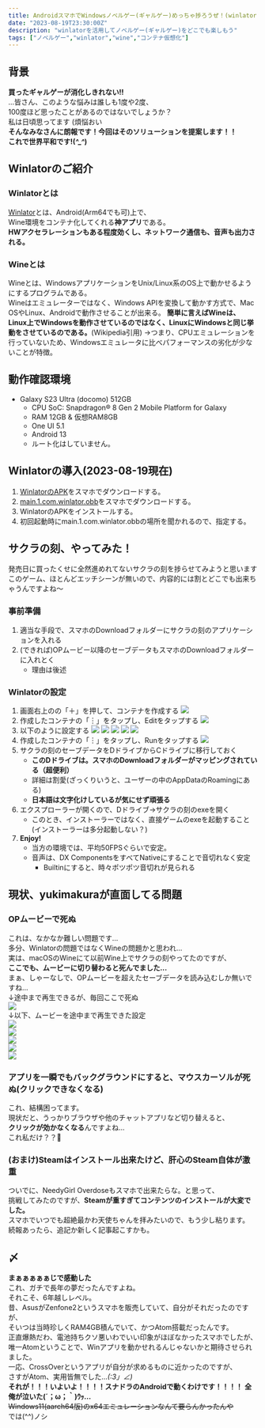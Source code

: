 ```yaml
---
title: AndroidスマホでWindowsノベルゲー(ギャルゲー)めっちゃ捗ろうぜ！(winlator)
date: "2023-08-19T23:30:00Z"
description: "winlatorを活用してノベルゲー(ギャルゲー)をどこでも楽しもう"
tags: ["ノベルゲー","winlator","wine","コンテナ仮想化"]
---
```

## 背景
**買ったギャルゲーが消化しきれない!!**
<br/>
...皆さん、このような悩みは誰しも1度や2度、   
100度ほど思ったことがあるのではないでしょうか？   
私は日頃思ってます (煩悩おい
<br/>
**そんなみなさんに朗報です！今回はそのソリューションを提案します！！**   
**これで世界平和です!(*^_^*)**

## Winlatorのご紹介
### Winlatorとは
[Winlator](https://github.com/brunodev85/winlator)とは、Android(Arm64でも可)上で、   
Wine環境をコンテナ化してくれる**神アプリ**である。  
**HWアクセラレーションもある程度効くし、ネットワーク通信も、音声も出力される。**
### Wineとは
Wineとは、WindowsアプリケーションをUnix/Linux系のOS上で動かせるようにするプログラムである。   
Wineはエミュレーターではなく、Windows APIを変換して動かす方式で、Mac OSやLinux、Androidで動作させることが出来る。
**簡単に言えばWineは、Linux上でWindowsを動作させているのではなく、LinuxにWindowsと同じ挙動をさせているのである。**(Wikipedia引用)
→つまり、CPUエミュレーションを行っていないため、Windowsエミュレータに比べパフォーマンスの劣化が少ないことが特徴。

## 動作確認環境
- Galaxy S23 Ultra (docomo) 512GB
    - CPU SoC: Snapdragon® 8 Gen 2 Mobile Platform for Galaxy
    - RAM 12GB & 仮想RAM8GB
    - One UI 5.1
    - Android 13
    - ルート化はしていません。


## Winlatorの導入(2023-08-19現在)
1. [WinlatorのAPK](https://github.com/brunodev85/winlator/releases)をスマホでダウンロードする。
2. [main.1.com.winlator.obb](https://github.com/brunodev85/winlator/releases/tag/v1.0.0)をスマホでダウンロードする。
3. WinlatorのAPKをインストールする。
4. 初回起動時にmain.1.com.winlator.obbの場所を聞かれるので、指定する。


## サクラの刻、やってみた！
発売日に買ったくせに全然進めれてないサクラの刻を捗らせてみようと思います    
このゲーム、ほとんどエッチシーンが無いので、内容的には割とどこでも出来ちゃうんですよね〜   
### 事前準備
1. 適当な手段で、スマホのDownloadフォルダーにサクラの刻のアプリケーションを入れる
2. (できれば)OPムービー以降のセーブデータもスマホのDownloadフォルダーに入れとく
    - 理由は後述
### Winlatorの設定
1. 画面右上のの「＋」を押して、コンテナを作成する
![](./topmenu.jpg)
2. 作成したコンテナの「︙」をタップし、Editをタップする
![](./topmenu_and_conainermenu.jpg)
3. 以下のように設定する
![](./normalsetting1.jpg)
![](./normalsetting2.jpg)
![](./normalsetting3.jpg)
![](./normalsetting4.jpg)
![](./normalsetting5.jpg)
4. 作成したコンテナの「︙」をタップし、Runをタップする
![](./topmenu_and_conainermenu.jpg)
5. サクラの刻のセーブデータをDドライブからCドライブに移行しておく   
    - **このDドライブは。スマホのDownloadフォルダーがマッピングされている（超便利）**   
    - 詳細は割愛(ざっくりいうと、ユーザーの中のAppDataのRoamingにある)    
    - **日本語は文字化けしているが気にせず頑張る**   
6. エクスプローラーが開くので、Dドライブ→サクラの刻のexeを開く   
    - このとき、インストーラーではなく、直接ゲームのexeを起動すること(インストーラーは多分起動しない？)   
7. **Enjoy!**   
    - 当方の環境では、平均50FPSぐらいで安定。   
    - 音声は、DX ComponentsをすべてNativeにすることで音切れなく安定   
        - Builtinにすると、時々ポツポツ音切れが見られる   

## 現状、yukimakuraが直面してる問題
### OPムービーで死ぬ
これは、なかなか難しい問題です...    
多分、Winlatorの問題ではなくWineの問題かと思われ...    
実は、macOSのWineにて以前Wine上でサクラの刻やってたのですが、   
**ここでも、ムービーに切り替わると死んでました...**   
まぁ、しゃーなしで、OPムービーを超えたセーブデータを読み込むしか無いですね...    
↓途中まで再生できるが、毎回ここで死ぬ   
![](./movie_freeze.jpg)   
↓以下、ムービーを途中まで再生できた設定   
![](./moviesetting1.jpg)   
![](./moviesetting2.jpg)   
![](./moviesetting3.jpg)   
![](./moviesetting4.jpg)   
![](./moviesetting5.jpg)   

### アプリを一瞬でもバックグラウンドにすると、マウスカーソルが死ぬ(クリックできなくなる)
これ、結構困ってます。   
現状だと、うっかりブラウザや他のチャットアプリなど切り替えると、   
**クリックが効かなくなる**んですよね...   
これ私だけ？？🤔

### (おまけ)Steamはインストール出来たけど、肝心のSteam自体が激重
ついでに、NeedyGirl Overdoseもスマホで出来たらな。と思って、   
挑戦してみたのですが、**Steamが重すぎてコンテンツのインストールが大変でした。**   
スマホでいつでも超絶最かわ天使ちゃんを拝みたいので、もう少し粘ります。     
続報あったら、追記か新しく記事起こすかも。   

## 〆
**まぁぁぁぁぁじで感動した**   
これ、ガチで長年の夢だったんですよね。   
それこそ、6年越しレベル。   
昔、AsusがZenfone2というスマホを販売していて、自分がそれだったのですが、   
そいつは当時珍しくRAM4GB積んでいて、かつAtom搭載だったんです。   
正直爆熱だわ、電池持ちクソ悪いわでいい印象がほぼなかったスマホでしたが、   
唯一Atomということで、Winアプリを動かせれるんじゃないかと期待させられました。   
一応、CrossOverというアプリが自分が求めるものに近かったのですが、   
さすがAtom、実用皆無でした..._(:3」∠)_   
**それが！！！いよいよ！！！！スナドラのAndroidで動くわけです！！！！**
**全俺が泣いた(´；ω；｀)ｳｯ…**   
~~Windows11(aarch64版)のx64エミュレーションなんて要らんかったんや~~   
では(^^)ノシ
